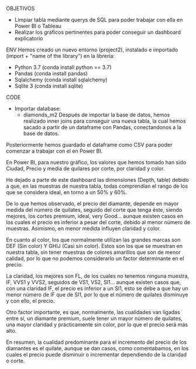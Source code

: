 OBJETIVOS
- Limpiar tabla mediante querys de SQL para poder trabajar con ella en Power BI o Tableau
- Realizar los gráficos pertinentes para poder conseguir un dashboard explicatorio

ENV
Hemos creado un nuevo entorno (project2), instalado e importado (import + "name of the library") en la librería:
- Python 3.7 (conda install python == 3.7)
- Pandas (conda install pandas)
- Sqlalchemy (conda install sqlalchemy)
- Sqlite 3 (conda install sqlite)

CODE
- Importar database:
     - diamonds_m2
Después de importar la base de datos, hemos realizado inner joins para conseguir una nueva tabla, la cual hemos sacado a partir de un dataframe con Pandas, conectandonos a la base de datos.

Posteriormente hemos guardado el dataframe como CSV para poder comenzar a trabajar con el en Power BI.

En Power BI, para nuestro gráfico, los valores que hemos tomado han sido Ciudad, Precio y media de quilares por corte, por claridad y color.

He dejado a parte de este dashboard las dimensiones (Depth, table) debido a que, en las muestras de nuestra tabla, todas comprendían el rango de los que se considera ideal, en torno a un 50% y 60%.

De lo que hemos observado, el precio del diamante, depende en mayor medida del número de quilates, seguido del corte que tenga éste, siendo mejores, los cortes premium, ideal, very Good… aunque existen casos en los cuales el precio es inferior a pesar del corte, debido al menor número de muestras. Asimismo, en menor medida influyen claridad y color.

En cuanto al color, los que normalmente utilizan las grandes marcas son DEF (Sin color) Y GHIJ (Casi sin color). Estos son los que se muestran en nuestra tabla, sin tener muestras de colores amarillos que son de menor calidad, por lo que no podemos considerarlo un factor determinante en el precio. 

La claridad, los mejores son FL, de los cuales no tenemos ninguna muestra, IF, VVS1 y VVS2, seguidos de VS1, VS2, SI1… aunque existen casos que, con una claridad IF, el precio es inferior a un SI1, esto se debe a que hay un menor número de IF que de SI1, por lo que el número de quilates disminuye y con ello, el precio.

Otro factor importante, es que, normalmente, las cualidades van ligadas entre sí, un diamante premium, suele tener un mayor número de quilates, una mayor claridad y prácticamente sin color, por lo que el precio será más alto.

En resumen, la cualidad predominante para el incremento del precio de los diamantes es el quilate, aunque se dan casos, como comentabamos, en los cuales el precio puede disminuir o incrementar dependiendo de la claridad o corte.


